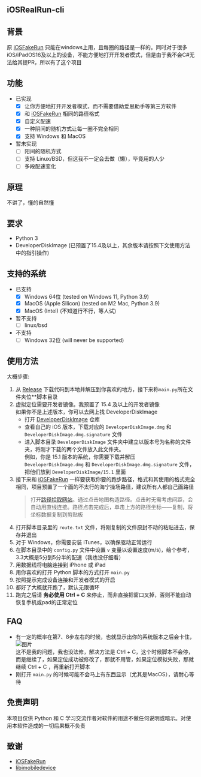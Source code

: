 iOSRealRun-cli
---

## 背景
原 [iOSFakeRun](https://github.com/Mythologyli/iOSFakeRun) 只能在windows上用，且每圈的路径是一样的。同时对于很多iOS/iPadOS16及以上的设备，不能方便地打开开发者模式，但是由于我不会C#无法给其提PR，所以有了这个项目

## 功能
- 已实现
  - [x] 让你方便地打开开发者模式，而不需要借助爱思助手等第三方软件  
  - [x] 和 [iOSFakeRun](https://github.com/Mythologyli/iOSFakeRun) 相同的路径格式  
  - [x] 自定义配速  
  - [x] 一种阴间的随机方式让每一圈不完全相同  
  - [x] 支持 Windows 和 MacOS  
- 暂未实现
  - [ ] 阳间的随机方式  
  - [ ] 支持 Linux/BSD，但这我不一定会去做（懒），毕竟用的人少  
  - [ ] 多段配速变化  

## 原理
不讲了，懂的自然懂

## 要求
- Python 3
- DeveloperDiskImage (已预置了15.4及以上，其余版本请按照下文使用方法中的指引操作)  

## 支持的系统
- 已支持
  - [x] Windows 64位 (tested on Windows 11, Python 3.9)  
  - [x] MacOS (Apple Silicon) (tested on M2 Mac, Python 3.9) 
  - [x] MacOS (Intel) (不知道行不行，等人试)  
- 暂不支持
  - [ ] linux/bsd  
- 不支持
  - [ ] Windows 32位 (will never be supported)  

## 使用方法
  大概步骤:  
  1. 从 [Release](https://github.com/Geniucker/iOSFakeRun-cli/releases) 下载代码到本地并解压到你喜欢的地方，接下来称`main.py`所在文件夹位**脚本目录  
  2. 虚拟定位需要开发者镜像。我预置了 15.4 及以上的开发者镜像  
     如果你不是上述版本，你可以去网上找 DeveloperDiskImage  
     - 打开 [DeveloperDiskImage](https://github.com/mspvirajpatel/Xcode_Developer_Disk_Images/releases) 仓库  
     - 查看自己的 iOS 版本，下载对应的 `DeveloperDiskImage.dmg` 和 `DeveloperDiskImage.dmg.signature` 文件  
     - 进入脚本目录 `DeveloperDiskImage` 文件夹中建立以版本号为名称的文件夹，将刚才下载的两个文件放入此文件夹。  
       例如，你是 15.1 版本的系统，你需要下载并解压 `DeveloperDiskImage.dmg` 和 `DeveloperDiskImage.dmg.signature` 文件，把他们放到 `DeveloperDiskImage/15.1` 里面  
  3. 接下来和 [iOSFakeRun](https://github.com/Mythologyli/iOSFakeRun) 一样要获取你要的跑步路径，格式和其使用的格式完全相同，项目预置了一个画的不太行的海宁操场路径，建议所有人都自己画路径  
     > 打开[路径拾取网站](https://fakerun.myth.cx/)。通过点击地图构造路径。点击时无需考虑间距，会自动用直线连接。路径点击完成后，单击上方的路径坐标——复制，将坐标数据复制到剪贴板  
  4. 打开脚本目录里的 `route.txt` 文件，将刚复制的文件原封不动的粘贴进去，保存并退出  
  5. 对于 Windows，你需要安装 iTunes，以确保驱动正常运行  
  6. 在脚本目录中的 `config.py` 文件中设置 `v` 变量以设置速度(m/s)，给个参考，3.3大概是5分到5分半的配速（我也没仔细看）  
  6. 用数据线将电脑连接到 iPhone 或 iPad  
  7. 用你喜欢的打开 Python 脚本的方式打开 `main.py`  
  8. 按照提示完成设备连接和开发者模式的开启  
  9. 都好了大概就开跑了，默认无限循环  
  10. 跑完之后请 **务必使用 Ctrl + C** 来停止，而非直接把窗口叉掉，否则不能自动恢复手机或pad的正常定位  

## FAQ
- 有一定的概率在第7、8步左右的时候，也就显示出你的系统版本之后会卡住，  
  ![图片](https://user-images.githubusercontent.com/61449208/222521731-fa7947f6-174b-46ab-8b8a-871aac7f6e5b.png)  
  这不是我的问题，我也没法修，解决方法是 Ctrl + C，这个时候脚本不会停，而是继续了，如果定位成功被修改了，那就不用管，如果定位模拟失败，那就继续 Ctrl + C ，再重新打开脚本  
- 刚打开 `main.py` 的时候可能不会马上有东西显示（尤其是MacOS），请耐心等待  

## 免责声明
本项目仅供 Python 和 C 学习交流作者对软件的用途不做任何说明或暗示。对使用本软件造成的一切后果概不负责  

## 致谢
- [iOSFakeRun](https://github.com/Mythologyli/iOSFakeRun)  
- [libimobiledevice](https://github.com/libimobiledevice/libimobiledevice)
